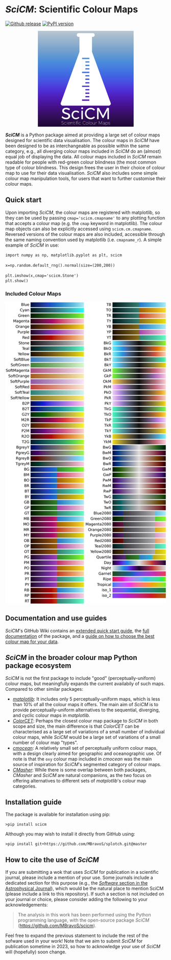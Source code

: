 # _SciCM_: Scientific Colour Maps

[![Github release](https://img.shields.io/github/release/MBravoS/scicm.svg?label=tag&colorB=54ebff)](https://github.com/MBravoS/scicm/releases) [![PyPI version](https://img.shields.io/pypi/v/scicm.svg?colorB=ff0080)](https://pypi.python.org/pypi/scicm)

<p align="center">
    <img src="https://raw.githubusercontent.com/MBravoS/scicm/master/images/logo.png" width="300">
</p>

**_SciCM_** is a Python package aimed at providing a large set of colour maps designed for scientific data visualisation.
The colour maps in _SciCM_ have been designed to be as interchangeable as possible within the same category, e.g., all diverging colour maps included in _SciCM_ do an (almost) equal job of displaying the data.
All colour maps included in _SciCM_ remain readable for people with red-green colour blindness (the most common type of colour blindness.
This design frees the user in their choice of colour map to use for their data visualisation.
_SciCM_ also includes some simple colour map manipulation tools, for users that want to further customise their colour maps.

## Quick start
Upon importing _SciCM_, the colour maps are registered with matplotlib, so they can be used by passing `cmap='scicm.cmapname'` to any plotting function that accepts a colour map (e.g. the `cmap` keyword in matplotlib).
The colour map objects can also be explicitly accessed using `scicm.cm.cmapname`.
Reversed versions of the colour maps are also included, accessible through the same naming convention used by matplotlib (i.e. `cmapname_r`).
A simple example of _SciCM_ in use:

    import numpy as np, matplotlib.pyplot as plt, scicm
    
    x=np.random.default_rng().normal(size=(200,200))
    
    plt.imshow(x,cmap='scicm.Stone')
    plt.show()

### Included Colour Maps

<p align="center">
    <img src="https://raw.githubusercontent.com/MBravoS/scicm/master/images/scicm_all.png" width="800">
</p>

## Documentation and use guides
_SciCM_'s GitHub Wiki contains an [extended quick start guide](https://github.com/MBravoS/scicm/wiki/Quick-Start), the [full documentation](https://github.com/MBravoS/scicm/wiki/Code-Documentation) of the package, and a [guide on how to choose the best colour map for your data](https://github.com/MBravoS/scicm/wiki/How-to-choose-which-colour-map-to-use).

## _SciCM_ in the broader colour map Python package ecosystem
_SciCM_ is not the first package to include "good" (perceptually-uniform) colour maps, but meaningfully expands the current availabily of such maps.
Compared to other similar packages:
- [_matplotlib_](https://matplotlib.org/stable/tutorials/colors/colormaps.html): It includes only 5 perceptually-uniform maps, which is less than 10% of all the colour maps it offers. The main aim of _SciCM_ is to provide perceptually-uniform alternatives to the sequential, diverging, and cyclic colour maps in _matplotlib_. 
- [_ColorCET_](https://github.com/holoviz/colorcet): Perhaps the closest colour map package to _SciCM_ in both scope and size, the main difference is that _ColorCET_ can be characterised as a large set of variations of a small number of individual colour maps, while _SciCM_ would be a large set of variations of a small number of colour map "types".
- [_cmocean_](https://github.com/matplotlib/cmocean): A relatively small set of perceptually uniform colour maps, with a design clearly aimed for geographic and oceanographic use. Of note is that the `oxy` colour map included in _cmocean_ was the main source of inspiration for _SciCM_'s segmented category of colour maps. 
- [_CMasher_](https://github.com/1313e/CMasher): While there is some overlap between both packages, _CMasher_ and _SciCM_ are natural companions, as the two focus on offering alternatives to different sets of _matplotlib_'s colour map categories.

## Installation guide
The package is available for installation using pip:

    >pip install scicm

Although you may wish to install it directly from GitHub using:

    >pip install git+https://github.com/MBravoS/splotch.git@master

## How to cite the use of _SciCM_
If you are submitting a wok that uses _SciCM_ for publication in a scientific journal, please include a mention of your use.
Some journals include a dedicated section for this purpose (e.g., the [_Software_ section in the Astrophysical Journal](https://journals.aas.org/aastexguide/#software)), which would be the natural place to mention SciCM (please include a link to this repository).
If such a section is not included on your journal or choice, please consider adding the following to your acknowledgements:
> The analysis in this work has been performed using the Python programming language, with the open-source package _SciCM_ (https://github.com/MBravoS/scicm).

Feel free to expand the previous statement to include the rest of the sofware used in your work!
Note that we aim to submit _SciCM_ for publication sometime in 2023, so how to acknowledge your use of _SciCM_ will (hopefully) soon change.
